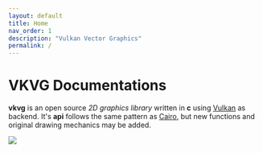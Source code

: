 ```yaml
---
layout: default
title: Home
nav_order: 1
description: "Vulkan Vector Graphics"
permalink: /
---
```


# VKVG Documentations

**vkvg** is an open source *2D graphics library* written in **c**  using [Vulkan](https://www.khronos.org/vulkan/) as backend. It's **api** follows the same pattern as [Cairo](https://www.cairographics.org/), but new functions and original drawing mechanics may be added.

![](https://raw.githubusercontent.com/jpbruyere/vkvg/master/screenshot1.png)
